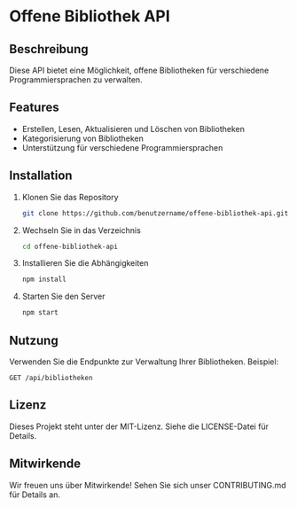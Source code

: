 # Offene Bibliothek API

## Beschreibung
Diese API bietet eine Möglichkeit, offene Bibliotheken für verschiedene Programmiersprachen zu verwalten.

## Features
- Erstellen, Lesen, Aktualisieren und Löschen von Bibliotheken
- Kategorisierung von Bibliotheken
- Unterstützung für verschiedene Programmiersprachen

## Installation
1. Klonen Sie das Repository
   ```bash
   git clone https://github.com/benutzername/offene-bibliothek-api.git
   ```
2. Wechseln Sie in das Verzeichnis
   ```bash
   cd offene-bibliothek-api
   ```
3. Installieren Sie die Abhängigkeiten
   ```bash
   npm install
   ```
4. Starten Sie den Server
   ```bash
   npm start
   ```

## Nutzung
Verwenden Sie die Endpunkte zur Verwaltung Ihrer Bibliotheken. Beispiel:
```
GET /api/bibliotheken
```

## Lizenz
Dieses Projekt steht unter der MIT-Lizenz. Siehe die LICENSE-Datei für Details.

## Mitwirkende
Wir freuen uns über Mitwirkende! Sehen Sie sich unser CONTRIBUTING.md für Details an.
